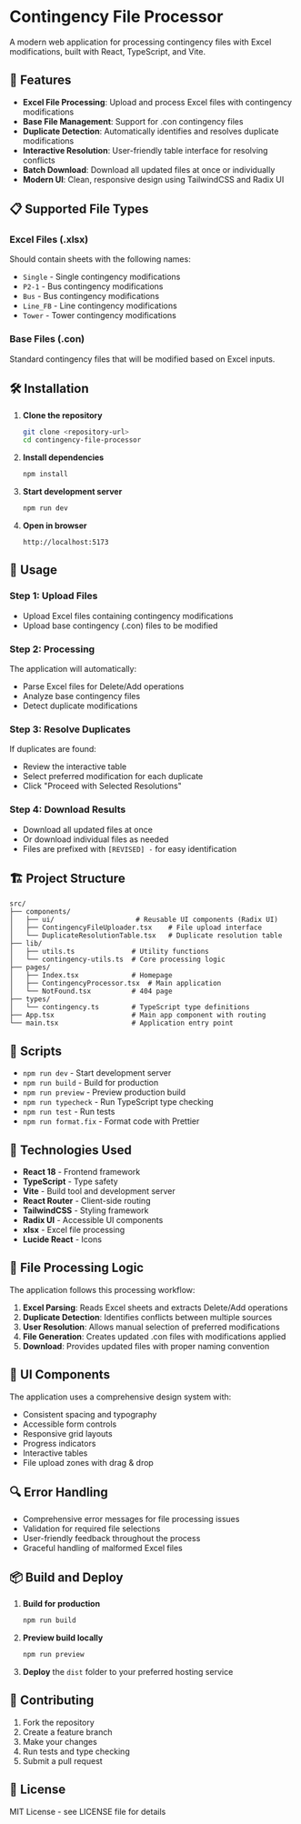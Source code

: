 # Contingency File Processor

A modern web application for processing contingency files with Excel modifications, built with React, TypeScript, and Vite.

## 🚀 Features

- **Excel File Processing**: Upload and process Excel files with contingency modifications
- **Base File Management**: Support for .con contingency files
- **Duplicate Detection**: Automatically identifies and resolves duplicate modifications
- **Interactive Resolution**: User-friendly table interface for resolving conflicts
- **Batch Download**: Download all updated files at once or individually
- **Modern UI**: Clean, responsive design using TailwindCSS and Radix UI

## 📋 Supported File Types

### Excel Files (.xlsx)

Should contain sheets with the following names:

- `Single` - Single contingency modifications
- `P2-1` - Bus contingency modifications
- `Bus` - Bus contingency modifications
- `Line_FB` - Line contingency modifications
- `Tower` - Tower contingency modifications

### Base Files (.con)

Standard contingency files that will be modified based on Excel inputs.

## 🛠️ Installation

1. **Clone the repository**

   ```bash
   git clone <repository-url>
   cd contingency-file-processor
   ```

2. **Install dependencies**

   ```bash
   npm install
   ```

3. **Start development server**

   ```bash
   npm run dev
   ```

4. **Open in browser**
   ```
   http://localhost:5173
   ```

## 📖 Usage

### Step 1: Upload Files

- Upload Excel files containing contingency modifications
- Upload base contingency (.con) files to be modified

### Step 2: Processing

The application will automatically:

- Parse Excel files for Delete/Add operations
- Analyze base contingency files
- Detect duplicate modifications

### Step 3: Resolve Duplicates

If duplicates are found:

- Review the interactive table
- Select preferred modification for each duplicate
- Click "Proceed with Selected Resolutions"

### Step 4: Download Results

- Download all updated files at once
- Or download individual files as needed
- Files are prefixed with `[REVISED] -` for easy identification

## 🏗️ Project Structure

```
src/
├── components/
│   ├── ui/                    # Reusable UI components (Radix UI)
│   ├── ContingencyFileUploader.tsx    # File upload interface
│   └── DuplicateResolutionTable.tsx   # Duplicate resolution table
├── lib/
│   ├── utils.ts              # Utility functions
│   └── contingency-utils.ts  # Core processing logic
├── pages/
│   ├── Index.tsx             # Homepage
│   ├── ContingencyProcessor.tsx  # Main application
│   └── NotFound.tsx          # 404 page
├── types/
│   └── contingency.ts        # TypeScript type definitions
├── App.tsx                   # Main app component with routing
└── main.tsx                  # Application entry point
```

## 🧪 Scripts

- `npm run dev` - Start development server
- `npm run build` - Build for production
- `npm run preview` - Preview production build
- `npm run typecheck` - Run TypeScript type checking
- `npm run test` - Run tests
- `npm run format.fix` - Format code with Prettier

## 🔧 Technologies Used

- **React 18** - Frontend framework
- **TypeScript** - Type safety
- **Vite** - Build tool and development server
- **React Router** - Client-side routing
- **TailwindCSS** - Styling framework
- **Radix UI** - Accessible UI components
- **xlsx** - Excel file processing
- **Lucide React** - Icons

## 📝 File Processing Logic

The application follows this processing workflow:

1. **Excel Parsing**: Reads Excel sheets and extracts Delete/Add operations
2. **Duplicate Detection**: Identifies conflicts between multiple sources
3. **User Resolution**: Allows manual selection of preferred modifications
4. **File Generation**: Creates updated .con files with modifications applied
5. **Download**: Provides updated files with proper naming convention

## 🎨 UI Components

The application uses a comprehensive design system with:

- Consistent spacing and typography
- Accessible form controls
- Responsive grid layouts
- Progress indicators
- Interactive tables
- File upload zones with drag & drop

## 🔍 Error Handling

- Comprehensive error messages for file processing issues
- Validation for required file selections
- User-friendly feedback throughout the process
- Graceful handling of malformed Excel files

## 📦 Build and Deploy

1. **Build for production**

   ```bash
   npm run build
   ```

2. **Preview build locally**

   ```bash
   npm run preview
   ```

3. **Deploy** the `dist` folder to your preferred hosting service

## 🤝 Contributing

1. Fork the repository
2. Create a feature branch
3. Make your changes
4. Run tests and type checking
5. Submit a pull request

## 📄 License

MIT License - see LICENSE file for details
